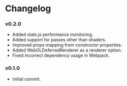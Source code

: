 # Changelog

### v0.2.0

 * Added stats.js performance monitoring.
 * Added support for passes other than shaders.
 * Improved props mapping from constructor properties.
 * Added WebGLDeferredRenderer as a renderer option.
 * Fixed incorrect dependency usage in Webpack.

### v0.1.0

 * Initial commit.

